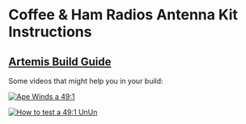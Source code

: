 # Coffee & Ham Radios Antenna Kit Instructions

## [Artemis Build Guide](https://github.com/TemporarilyOffline/cahrtenna/blob/main/CaHRtenna%20Artemis%20Build%20Instructions.pdf)

Some videos that might help you in your build:

[![Ape Winds a 49:1](https://img.youtube.com/vi/YHSaiGaTxK4/maxresdefault.jpg)](https://youtu.be/YHSaiGaTxK4)

[![How to test a 49:1 UnUn](https://img.youtube.com/vi/vfmCpzBOuMc/maxresdefault.jpg)](https://youtu.be/vfmCpzBOuMc)

